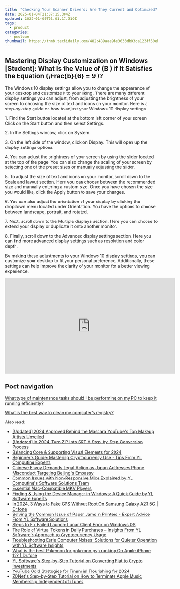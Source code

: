 ```yaml
---
title: "Checking Your Scanner Drivers: Are They Current and Optimized? - Innovative Solutions by YL Software"
date: 2025-01-04T21:07:15.304Z
updated: 2025-01-09T02:01:17.516Z
tags:
  - product
categories:
  - pcclean
thumbnail: https://thmb.techidaily.com/482c489aae9be3633db03ca123df50eb46b4ca67b2d63a56b54a85ecacf2cf27.jpg
---
```


## Mastering Display Customization on Windows [Student]: What Is the Value of \(B \) if It Satisfies the Equation \(\Frac{b}{6} = 9 \)?

The Windows 10 display settings allow you to change the appearance of your desktop and customize it to your liking. There are many different display settings you can adjust, from adjusting the brightness of your screen to choosing the size of text and icons on your monitor. Here is a step-by-step guide on how to adjust your Windows 10 display settings. 

1\. Find the Start button located at the bottom left corner of your screen. Click on the Start button and then select Settings.

2\. In the Settings window, click on System.

3\. On the left side of the window, click on Display. This will open up the display settings options. 

4\. You can adjust the brightness of your screen by using the slider located at the top of the page. You can also change the scaling of your screen by selecting one of the preset sizes or manually adjusting the slider.

5\. To adjust the size of text and icons on your monitor, scroll down to the Scale and layout section. Here you can choose between the recommended size and manually entering a custom size. Once you have chosen the size you would like, click the Apply button to save your changes.

6\. You can also adjust the orientation of your display by clicking the dropdown menu located under Orientation. You have the options to choose between landscape, portrait, and rotated.

7\. Next, scroll down to the Multiple displays section. Here you can choose to extend your display or duplicate it onto another monitor.

8\. Finally, scroll down to the Advanced display settings section. Here you can find more advanced display settings such as resolution and color depth. 

By making these adjustments to your Windows 10 display settings, you can customize your desktop to fit your personal preference. Additionally, these settings can help improve the clarity of your monitor for a better viewing experience.

<!-- affiliate ads begin -->
<iframe width="560" height="315" src="https://www.youtube.com/embed/c1yHj02oP3w?si=mwi3FyP0p68gkBqV" title="YouTube video player" frameborder="0" allow="accelerometer; autoplay; clipboard-write; encrypted-media; gyroscope; picture-in-picture; web-share" referrerpolicy="strict-origin-when-cross-origin" allowfullscreen></iframe>
<!-- affiliate ads end -->

## Post navigation

[What type of maintenance tasks should I be performing on my PC to keep it running efficiently?](https://tools.techidaily.com/pcclean/products/)

[What is the best way to clean my computer’s registry?](https://tools.techidaily.com/pcclean/products/)

<ins class="adsbygoogle"
     style="display:block"
     data-ad-format="autorelaxed"
     data-ad-client="ca-pub-7571918770474297"
     data-ad-slot="1223367746"></ins>

<ins class="adsbygoogle"
     style="display:block"
     data-ad-client="ca-pub-7571918770474297"
     data-ad-slot="8358498916"
     data-ad-format="auto"
     data-full-width-responsive="true"></ins>

<span class="atpl-alsoreadstyle">Also read:</span>
<div><ul>
<li><a href="https://facebook-video-footage.techidaily.com/updated-2024-approved-behind-the-mascara-youtubes-top-makeup-artists-unveiled/"><u>[Updated] 2024 Approved Behind the Mascara YouTube's Top Makeup Artists Unveiled</u></a></li>
<li><a href="https://fox-http.techidaily.com/updated-in-2024-turn-zip-into-srt-a-step-by-step-conversion-process/"><u>[Updated] In 2024, Turn ZIP Into SRT A Step-by-Step Conversion Process</u></a></li>
<li><a href="https://extra-lessons.techidaily.com/balancing-core-and-supporting-visual-elements-for-2024/"><u>Balancing Core & Supporting Visual Elements for 2024</u></a></li>
<li><a href="https://win-cloud.techidaily.com/beginners-guide-mastering-cryptocurrency-use-tips-from-yl-computing-experts/"><u>Beginner's Guide: Mastering Cryptocurrency Use - Tips From YL Computing Experts</u></a></li>
<li><a href="https://win-cloud.techidaily.com/chinese-envoy-demands-legal-action-as-japan-addresses-phone-misconduct-targeting-beijings-embassy/"><u>Chinese Envoy Demands Legal Action as Japan Addresses Phone Misconduct Targeting Beijing's Embassy</u></a></li>
<li><a href="https://win-cloud.techidaily.com/common-issues-with-non-responsive-mice-explained-by-yl-computings-software-solutions-team/"><u>Common Issues with Non-Responsive Mice Explained by YL Computing's Software Solutions Team</u></a></li>
<li><a href="https://extra-hints.techidaily.com/essential-mac-compatible-mkv-players/"><u>Essential Mac-Compatible MKV Players</u></a></li>
<li><a href="https://win-cloud.techidaily.com/finding-and-using-the-device-manager-in-windows-a-quick-guide-by-yl-software-experts/"><u>Finding & Using the Device Manager in Windows: A Quick Guide by YL Software Experts</u></a></li>
<li><a href="https://change-location.techidaily.com/in-2024-3-ways-to-fake-gps-without-root-on-samsung-galaxy-a23-5g-drfone-by-drfone-virtual-android/"><u>In 2024, 3 Ways to Fake GPS Without Root On Samsung Galaxy A23 5G | Dr.fone</u></a></li>
<li><a href="https://win-cloud.techidaily.com/solving-the-common-issue-of-paper-jams-in-printers-expert-advice-from-yl-software-solutions/"><u>Solving the Common Issue of Paper Jams in Printers - Expert Advice From YL Software Solutions</u></a></li>
<li><a href="https://win11.techidaily.com/steps-to-fix-failed-launch-lunar-client-error-on-windows-os/"><u>Steps to Fix Failed Launch: Lunar Client Error on Windows OS</u></a></li>
<li><a href="https://win-cloud.techidaily.com/the-role-of-virtual-tokens-in-daily-purchases-insights-from-yl-softwares-approach-to-cryptocurrency-usage/"><u>The Role of Virtual Tokens in Daily Purchases – Insights From YL Software's Approach to Cryptocurrency Usage</u></a></li>
<li><a href="https://win-cloud.techidaily.com/troubleshooting-eerie-computer-noises-solutions-for-quieter-operation-with-yl-software-insights/"><u>Troubleshooting Eerie Computer Noises: Solutions for Quieter Operation with YL Software Insights</u></a></li>
<li><a href="https://ios-pokemon-go.techidaily.com/what-is-the-best-pokemon-for-pokemon-pvp-ranking-on-apple-iphone-12-drfone-by-drfone-virtual-ios/"><u>What is the best Pokemon for pokemon pvp ranking On Apple iPhone 12? | Dr.fone</u></a></li>
<li><a href="https://win-cloud.techidaily.com/yl-softwares-step-by-step-tutorial-on-converting-fiat-to-crypto-investments/"><u>YL Software's Step-by-Step Tutorial on Converting Fiat to Crypto Investments</u></a></li>
<li><a href="https://youtube-tips.techidaily.com/be-gold-strategies-for-financial-flourishing-for-2024/"><u>YouTube Gold Strategies for Financial Flourishing for 2024</u></a></li>
<li><a href="https://technical-tips.techidaily.com/zdnets-step-by-step-tutorial-on-how-to-terminate-apple-music-membership-independent-of-itunes/"><u>ZDNet's Step-by-Step Tutorial on How to Terminate Apple Music Membership Independent of iTunes</u></a></li>
</ul></div>

